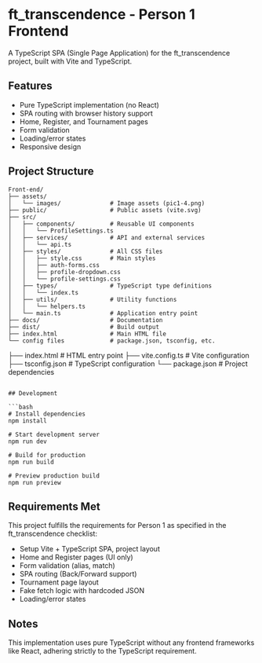 # ft_transcendence - Person 1 Frontend

A TypeScript SPA (Single Page Application) for the ft_transcendence project, built with Vite and TypeScript.

## Features

- Pure TypeScript implementation (no React)
- SPA routing with browser history support
- Home, Register, and Tournament pages
- Form validation
- Loading/error states
- Responsive design

## Project Structure

```
Front-end/
├── assets/
│   └── images/              # Image assets (pic1-4.png)
├── public/                  # Public assets (vite.svg)
├── src/
│   ├── components/          # Reusable UI components
│   │   └── ProfileSettings.ts
│   ├── services/            # API and external services
│   │   └── api.ts
│   ├── styles/              # All CSS files
│   │   ├── style.css        # Main styles
│   │   ├── auth-forms.css
│   │   ├── profile-dropdown.css
│   │   └── profile-settings.css
│   ├── types/               # TypeScript type definitions
│   │   └── index.ts
│   ├── utils/               # Utility functions
│   │   └── helpers.ts
│   └── main.ts              # Application entry point
├── docs/                    # Documentation
├── dist/                    # Build output
├── index.html               # Main HTML file
└── config files             # package.json, tsconfig, etc.
```
├── index.html        # HTML entry point
├── vite.config.ts    # Vite configuration
├── tsconfig.json     # TypeScript configuration
└── package.json      # Project dependencies
```

## Development

```bash
# Install dependencies
npm install

# Start development server
npm run dev

# Build for production
npm run build

# Preview production build
npm run preview
```

## Requirements Met

This project fulfills the requirements for Person 1 as specified in the ft_transcendence checklist:
- Setup Vite + TypeScript SPA, project layout
- Home and Register pages (UI only)
- Form validation (alias, match)
- SPA routing (Back/Forward support)
- Tournament page layout
- Fake fetch logic with hardcoded JSON
- Loading/error states

## Notes

This implementation uses pure TypeScript without any frontend frameworks like React, adhering strictly to the TypeScript requirement.
